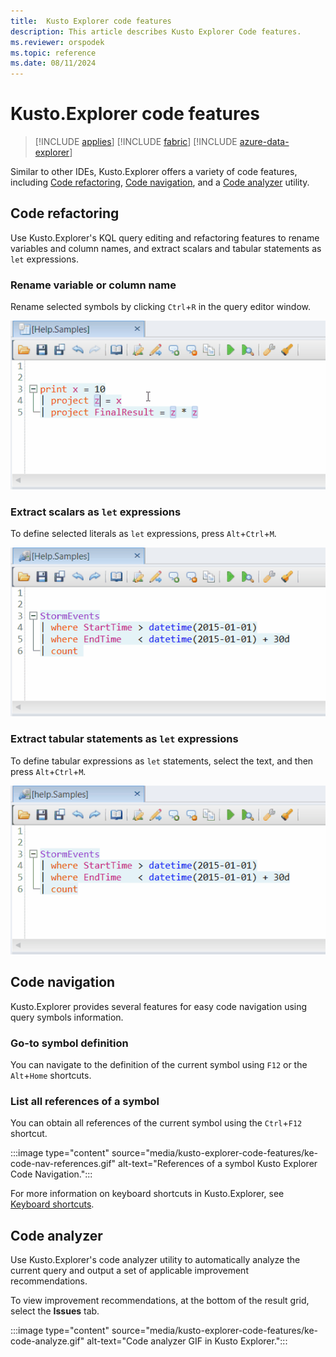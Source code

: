 ```yaml
---
title:  Kusto Explorer code features
description: This article describes Kusto Explorer Code features.
ms.reviewer: orspodek
ms.topic: reference
ms.date: 08/11/2024
---
```


# Kusto.Explorer code features

> [!INCLUDE [applies](../includes/applies-to-version/applies.md)] [!INCLUDE [fabric](../includes/applies-to-version/fabric.md)] [!INCLUDE [azure-data-explorer](../includes/applies-to-version/azure-data-explorer.md)]

Similar to other IDEs, Kusto.Explorer offers a variety of code features, including [Code refactoring](#code-refactoring), [Code navigation](#code-navigation), and a [Code analyzer](#code-analyzer) utility.

## Code refactoring

Use Kusto.Explorer's KQL query editing and refactoring features to rename variables and column names, and extract scalars and tabular statements as `let` expressions.

### Rename variable or column name

Rename selected symbols by clicking `Ctrl`+`R` in the query editor window.

![Animated GIF that shows a variable being renamed in the Query Editor window. Three occurrences are simultaneously replaced with the new name.](media/kusto-explorer-code-features/ke-refactor-rename.gif "refactor-rename")

### Extract scalars as `let` expressions

To define selected literals as `let` expressions, press `Alt`+`Ctrl`+`M`.

![Animated GIF. The Query Editor pointer starts on a literal expression. A let statement then appears that sets that literal value to a new variable.](media/kusto-explorer-code-features/ke-extract-as-let-literal.gif "extract-as-let-literal")

### Extract tabular statements as `let` expressions

To define tabular expressions as `let` statements, select the text, and then press `Alt`+`Ctrl`+`M`.

![Animated GIF. A tabular expression is selected in the Query Editor. A let statement then appears that sets that tabular expression to a new variable.](media/kusto-explorer-code-features/ke-extract-as-let-tabular.gif "extract-as-let-tabular")

## Code navigation

Kusto.Explorer provides several features for easy code navigation using query symbols information.

### Go-to symbol definition

You can navigate to the definition of the current symbol using `F12` or the `Alt`+`Home` shortcuts.

### List all references of a symbol

You can obtain all references of the current symbol using the `Ctrl`+`F12` shortcut.

:::image type="content" source="media/kusto-explorer-code-features/ke-code-nav-references.gif" alt-text="References of a symbol Kusto Explorer Code Navigation.":::

For more information on keyboard shortcuts in Kusto.Explorer, see [Keyboard shortcuts](../tools/kusto-explorer-shortcuts.md).

## Code analyzer

Use Kusto.Explorer's code analyzer utility to automatically analyze the current query and output a set of applicable improvement recommendations.

To view improvement recommendations, at the bottom of the result grid, select the **Issues** tab.

:::image type="content" source="media/kusto-explorer-code-features/ke-code-analyze.gif" alt-text="Code analyzer GIF in Kusto Explorer.":::
